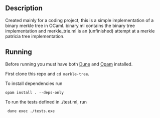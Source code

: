 ## Description
Created mainly for a coding project, this is a simple implementation of a binary merkle tree in OCaml. binary.ml contains the binary tree implementation and merkle_trie.ml is an (unfinished) attempt at a merkle patricia tree implementation. 

## Running
Before running you must have both [Dune](https://github.com/ocaml/dune) and [Opam](https://opam.ocaml.org/) installed. 

First clone this repo and `cd merkle-tree`.

To install dependencies run
```
opam install . --deps-only
```

To run the tests defined in ./test.ml, run
```
 dune exec ./tests.exe
```
